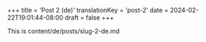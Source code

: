 +++
title = 'Post 2 (de)'
translationKey = 'post-2'
date = 2024-02-22T19:01:44-08:00
draft = false
+++

This is content/de/posts/slug-2-de.md
